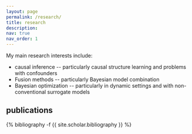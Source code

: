 ```yaml
---
layout: page
permalink: /research/
title: research
description:
nav: true
nav_order: 1
---
```


My main research interests include:
- causal inference -- particularly causal structure learning and problems with confounders
- Fusion methods -- particularly Bayesian model combination
- Bayesian optimization -- particularly in dynamic settings and with non-conventional surrogate models

<!-- _pages/publications.md -->

## publications
<div class="publications">

{% bibliography -f {{ site.scholar.bibliography }} %}

</div>
